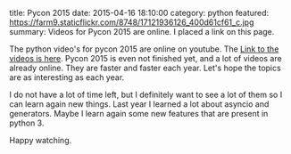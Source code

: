 title: Pycon 2015
date: 2015-04-16 18:10:00
category: python
featured: https://farm9.staticflickr.com/8748/17121936126_400d61cf61_c.jpg
summary: Videos for Pycon 2015 are online. I placed a link on this page.

The python video's for pycon 2015 are online on youtube. The [Link to the videos is here](https://www.youtube.com/channel/UCgxzjK6GuOHVKR_08TT4hJQ/videos?utm_source=Python+Weekly+Newsletter&utm_campaign=a2868b7094-Python_Weekly_Issue_187_April_16_2015&utm_medium=email&utm_term=0_9e26887fc5-a2868b7094-312718753). Pycon 2015 is even not finished yet, and a lot of videos are already online. They are faster and faster each year. Let's hope the topics are as interesting as each year. 

I do not have a lot of time left, but I definitely want to see a lot of them so I can learn again new things. Last year I learned a lot about asyncio and generators. Maybe I learn again some new features that are present in python 3. 

Happy watching.
